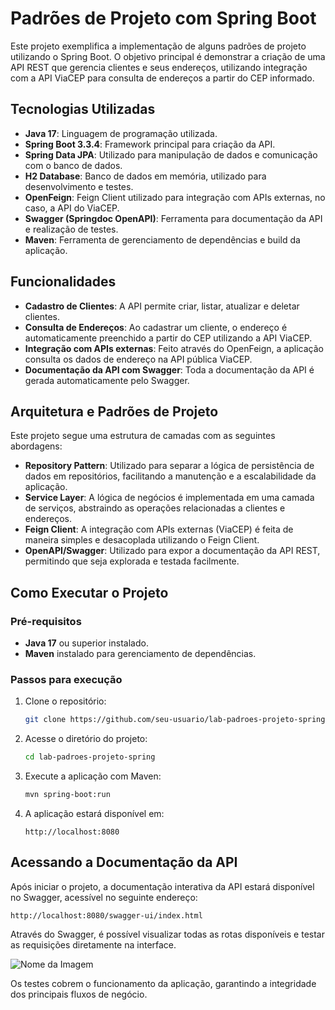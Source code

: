 # Padrões de Projeto com Spring Boot

Este projeto exemplifica a implementação de alguns padrões de projeto utilizando o Spring Boot. O objetivo principal é demonstrar a criação de uma API REST que gerencia clientes e seus endereços, utilizando integração com a API ViaCEP para consulta de endereços a partir do CEP informado.

## Tecnologias Utilizadas

- **Java 17**: Linguagem de programação utilizada.
- **Spring Boot 3.3.4**: Framework principal para criação da API.
- **Spring Data JPA**: Utilizado para manipulação de dados e comunicação com o banco de dados.
- **H2 Database**: Banco de dados em memória, utilizado para desenvolvimento e testes.
- **OpenFeign**: Feign Client utilizado para integração com APIs externas, no caso, a API do ViaCEP.
- **Swagger (Springdoc OpenAPI)**: Ferramenta para documentação da API e realização de testes.
- **Maven**: Ferramenta de gerenciamento de dependências e build da aplicação.

## Funcionalidades

- **Cadastro de Clientes**: A API permite criar, listar, atualizar e deletar clientes.
- **Consulta de Endereços**: Ao cadastrar um cliente, o endereço é automaticamente preenchido a partir do CEP utilizando a API ViaCEP.
- **Integração com APIs externas**: Feito através do OpenFeign, a aplicação consulta os dados de endereço na API pública ViaCEP.
- **Documentação da API com Swagger**: Toda a documentação da API é gerada automaticamente pelo Swagger.

## Arquitetura e Padrões de Projeto

Este projeto segue uma estrutura de camadas com as seguintes abordagens:

- **Repository Pattern**: Utilizado para separar a lógica de persistência de dados em repositórios, facilitando a manutenção e a escalabilidade da aplicação.
- **Service Layer**: A lógica de negócios é implementada em uma camada de serviços, abstraindo as operações relacionadas a clientes e endereços.
- **Feign Client**: A integração com APIs externas (ViaCEP) é feita de maneira simples e desacoplada utilizando o Feign Client.
- **OpenAPI/Swagger**: Utilizado para expor a documentação da API REST, permitindo que seja explorada e testada facilmente.

## Como Executar o Projeto

### Pré-requisitos

- **Java 17** ou superior instalado.
- **Maven** instalado para gerenciamento de dependências.

### Passos para execução

1. Clone o repositório:
   ```bash
   git clone https://github.com/seu-usuario/lab-padroes-projeto-spring.git
   ```

2. Acesse o diretório do projeto:
   ```bash
   cd lab-padroes-projeto-spring
   ```

3. Execute a aplicação com Maven:
   ```bash
   mvn spring-boot:run
   ```

4. A aplicação estará disponível em:
   ```
   http://localhost:8080
   ```

## Acessando a Documentação da API

Após iniciar o projeto, a documentação interativa da API estará disponível no Swagger, acessível no seguinte endereço:
```
http://localhost:8080/swagger-ui/index.html
```
Através do Swagger, é possível visualizar todas as rotas disponíveis e testar as requisições diretamente na interface.

![Nome da Imagem](https://github.com/absjuniordev/design_patterns/blob/main/swagger.png)
 

Os testes cobrem o funcionamento da aplicação, garantindo a integridade dos principais fluxos de negócio.
